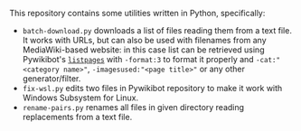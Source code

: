 This repository contains some utilities written in Python, specifically:
- `batch-download.py` downloads a list of files reading them from a text file. It works with URLs, but can also be used with filenames from any MediaWiki-based website: in this case list can be retrieved using Pywikibot's [`listpages`](https://www.mediawiki.org/wiki/Manual:Pywikibot/listpages.py) with `-format:3` to format it properly and `-cat:"<category name>"`, `-imagesused:"<page title>"` or any other generator/filter.
- `fix-wsl.py` edits two files in Pywikibot repository to make it work with Windows Subsystem for Linux.
- `rename-pairs.py` renames all files in given directory reading replacements from a text file.
